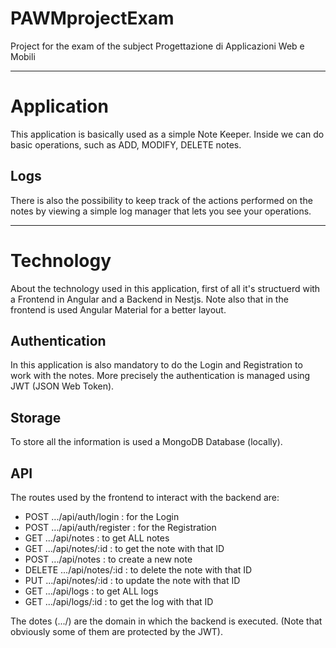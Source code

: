 # PAWMprojectExam
Project for the exam of the subject Progettazione di Applicazioni Web e Mobili

---

# Application
This application is basically used as a simple Note Keeper. 
Inside we can do basic operations, such as ADD, MODIFY, DELETE notes.

## Logs
There is also the possibility to keep track of the actions performed on the notes by viewing a simple log manager that lets you see your operations.

---

# Technology
About the technology used in this application, first of all it's structuerd with a Frontend in Angular and a Backend in Nestjs.
Note also that in the frontend is used Angular Material for a better layout.

## Authentication
In this application is also mandatory to do the Login and Registration to work with the notes.
More precisely the authentication is managed using JWT (JSON Web Token).

## Storage
To store all the information is used a MongoDB Database (locally).

## API
The routes used by the frontend to interact with the backend are:
- POST .../api/auth/login : for the Login
- POST .../api/auth/register : for the Registration
- GET .../api/notes : to get ALL notes
- GET .../api/notes/:id : to get the note with that ID
- POST .../api/notes : to create a new note
- DELETE .../api/notes/:id : to delete the note with that ID
- PUT .../api/notes/:id : to update the note with that ID
- GET .../api/logs : to get ALL logs
- GET .../api/logs/:id : to get the log with that ID

The dotes (.../) are the domain in which the backend is executed.
(Note that obviously some of them are protected by the JWT).
